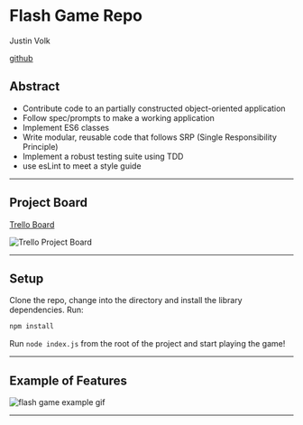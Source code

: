 # Flash Game Repo 
Justin Volk

[github](https://github.com/jdvolk)


## Abstract
- Contribute code to an partially constructed object-oriented application
- Follow spec/prompts to make a working application
- Implement ES6 classes
- Write modular, reusable code that follows SRP (Single Responsibility Principle)
- Implement a robust testing suite using TDD
- use esLint to meet a style guide
___

## Project Board
[Trello Board](https://trello.com/b/1Yxo7TtX/flash-card-game)

![Trello Project Board](https://lh3.googleusercontent.com/du-JrI2dx6vVbnyG_mX5oMHFC5J2G7rm-23M7GoYRdvc2YMH4M1fBWZJNUKaDh0vhfj_SIJ_sV9yFv9Pg7_ULFeK4nsrO0PcBVMWtvkO4-pUEgHqgqxAsKScWDDXJiVh0Z1GWzXocsWkYgVCtAZZkpGakYGfW8zm6mR_P5vR6jalt6oBCaHrS03AQ46gLCcAibDpbZ7onQOWR308HVLqNJwnkUKZ6eEd2pnPg2_Dh1HQ5hBmesMELKYHQyuHt7JxcfhxkDspCO_AAu7fvYVu7fOpE4OYlnayZMZUAMP-cg9jmGn-1mKL7ybSbA3Xui5uy5cAVdNZ_1CBN7U08CidVA_zuVLGhrtaQgftYCiCSrHYIM9E4L90m_qypCdirk15SVPcVTIBpzKQMMkE5RMdjzUZdWPzCQzpK3gaseSQM-b7mPgvL3_UulVu3owFdW2CMh8ZDRDrs59CnT4H_PGWp33xzX1TGQgrl2CgCobot4MRsZ_NJVVL3Ut4L1A-uJTabU-kPf1uTujEUFyCJLzVRgRSvkWRoHh1qExy1YqDH1ciIPOFtr0XdMEBgFLETWgagx4dFJNRCzPQyeDnMRrQrJahz0SGEeG-r0Bke58pK6yhnjkI_EdLZLfBaEl5kyrvrcEYJ8dZbZabXyfBhWSAoG4MFNrjf9N0WqF1OQsqJFaqZ95mp9BXivJ7jTiI=w2870-h1360-no?authuser=0v)

___
## Setup

Clone the repo, change into the directory and install the library dependencies. Run:

```bash
npm install
```

Run `node index.js` from the root of the project and start playing the game!
___
## Example of Features
![flash game example gif](https://media.giphy.com/media/jp36kG9e2dTKMqYdyD/source.gif)

---
